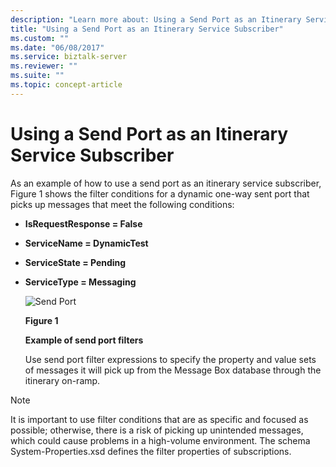 ```yaml
---
description: "Learn more about: Using a Send Port as an Itinerary Service Subscriber"
title: "Using a Send Port as an Itinerary Service Subscriber"
ms.custom: ""
ms.date: "06/08/2017"
ms.service: biztalk-server
ms.reviewer: ""
ms.suite: ""
ms.topic: concept-article
---
```

# Using a Send Port as an Itinerary Service Subscriber
As an example of how to use a send port as an itinerary service subscriber, Figure 1 shows the filter conditions for a dynamic one-way sent port that picks up messages that meet the following conditions:  
  
- **IsRequestResponse = False**  
  
- **ServiceName = DynamicTest**  
  
- **ServiceState = Pending**  
  
- **ServiceType = Messaging**  
  
  ![Send Port](../esb-toolkit/media/ch4-sendport.gif "Ch4-SendPort")  
  
  **Figure 1**  
  
  **Example of send port filters**  
  
  Use send port filter expressions to specify the property and value sets of messages it will pick up from the Message Box database through the itinerary on-ramp.  
  
> [!NOTE]
>  It is important to use filter conditions that are as specific and focused as possible; otherwise, there is a risk of picking up unintended messages, which could cause problems in a high-volume environment. The schema System-Properties.xsd defines the filter properties of subscriptions.
